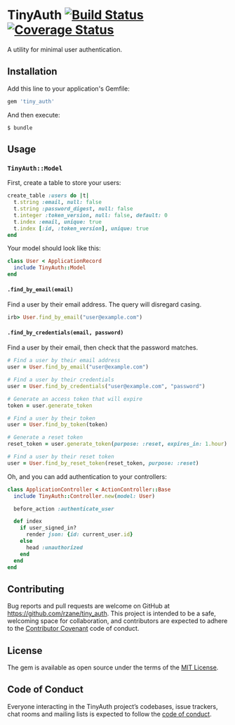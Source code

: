 # TinyAuth [![Build Status](https://travis-ci.org/rzane/tiny_auth.svg?branch=master)](https://travis-ci.org/rzane/tiny_auth) [![Coverage Status](https://coveralls.io/repos/github/rzane/tiny_auth/badge.svg?branch=master)](https://coveralls.io/github/rzane/tiny_auth?branch=master)

A utility for minimal user authentication.

## Installation

Add this line to your application's Gemfile:

```ruby
gem 'tiny_auth'
```

And then execute:

    $ bundle

## Usage

### `TinyAuth::Model`

First, create a table to store your users:

```ruby
create_table :users do |t|
  t.string :email, null: false
  t.string :password_digest, null: false
  t.integer :token_version, null: false, default: 0
  t.index :email, unique: true
  t.index [:id, :token_version], unique: true
end
```

Your model should look like this:

```ruby
class User < ApplicationRecord
  include TinyAuth::Model
end
```

#### `.find_by_email(email)`

Find a user by their email address. The query will disregard casing.

```ruby
irb> User.find_by_email("user@example.com")

```

#### `.find_by_credentials(email, password)`

Find a user by their email, then check that the password matches.

```ruby
# Find a user by their email address
user = User.find_by_email("user@example.com")

# Find a user by their credentials
user = User.find_by_credentials("user@example.com", "password")

# Generate an access token that will expire
token = user.generate_token

# Find a user by their token
user = User.find_by_token(token)

# Generate a reset token
reset_token = user.generate_token(purpose: :reset, expires_in: 1.hour)

# Find a user by their reset token
user = User.find_by_reset_token(reset_token, purpose: :reset)
```

Oh, and you can add authentication to your controllers:

```ruby
class ApplicationController < ActionController::Base
  include TinyAuth::Controller.new(model: User)

  before_action :authenticate_user

  def index
    if user_signed_in?
      render json: {id: current_user.id}
    else
      head :unauthorized
    end
  end
end
```

## Contributing

Bug reports and pull requests are welcome on GitHub at https://github.com/rzane/tiny_auth. This project is intended to be a safe, welcoming space for collaboration, and contributors are expected to adhere to the [Contributor Covenant](http://contributor-covenant.org) code of conduct.

## License

The gem is available as open source under the terms of the [MIT License](https://opensource.org/licenses/MIT).

## Code of Conduct

Everyone interacting in the TinyAuth project’s codebases, issue trackers, chat rooms and mailing lists is expected to follow the [code of conduct](https://github.com/rzane/tiny_auth/blob/master/CODE_OF_CONDUCT.md).
